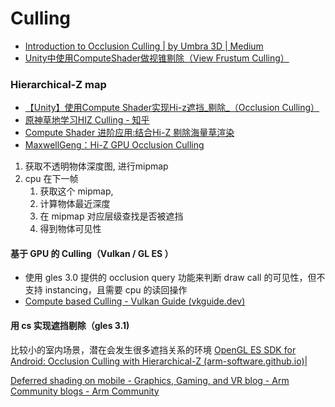 # Culling

- [Introduction to Occlusion Culling | by Umbra 3D | Medium](https://medium.com/@Umbra3D/introduction-to-occlusion-culling-3d6cfb195c79)
- [Unity中使用ComputeShader做视锥剔除（View Frustum Culling）](https://zhuanlan.zhihu.com/p/376801370)
### Hierarchical-Z map

- [【Unity】使用Compute Shader实现Hi-z遮挡_剔除_（Occlusion Culling）](https://zhuanlan.zhihu.com/p/396979267)
- [原神草地学习HIZ Culling - 知乎](https://zhuanlan.zhihu.com/p/439540044)
- [Compute Shader 进阶应用:结合Hi-Z 剔除海量草渲染](https://zhuanlan.zhihu.com/p/278793984)
- [MaxwellGeng：Hi-Z GPU Occlusion Culling](https://zhuanlan.zhihu.com/p/47615677)

1. 获取不透明物体深度图, 进行mipmap
2. cpu 在下一帧
	1. 获取这个 mipmap,
	2. 计算物体最近深度
	3. 在 mipmap 对应层级查找是否被遮挡
	4. 得到物体可见性

#### 基于 GPU 的 Culling（Vulkan / GL ES ）

- 使用 gles 3.0 提供的 occlusion query 功能来判断 draw call 的可见性，但不支持 instancing，且需要 cpu 的读回操作
- [Compute based Culling - Vulkan Guide (vkguide.dev)](https://vkguide.dev/docs/gpudriven/compute_culling/)

#### 用 cs 实现遮挡剔除（gles 3.1)

比较小的室内场景，潜在会发生很多遮挡关系的环境
[OpenGL ES SDK for Android: Occlusion Culling with Hierarchical-Z (arm-software.github.io)](https://arm-software.github.io/opengl-es-sdk-for-android/occlusion_culling.html)|

[Deferred shading on mobile - Graphics, Gaming, and VR blog - Arm Community blogs - Arm Community](https://community.arm.com/arm-community-blogs/b/graphics-gaming-and-vr-blog/posts/deferred-shading-on-mobile)

